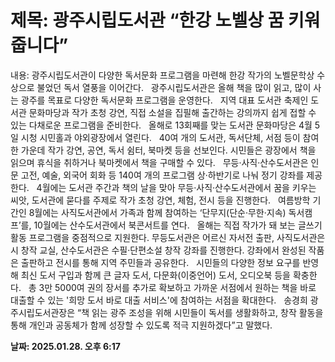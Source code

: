 # **제목: 광주시립도서관 “한강 노벨상 꿈 키워줍니다”**

  내용: 광주시립도서관이 다양한 독서문화 프로그램을 마련해 한강 작가의 노벨문학상 수상으로 불었던 독서 열풍을 이어간다.     광주시립도서관은 올해 책을 많이 읽고, 많이 사는 광주를 목표로 다양한 독서문화 프로그램을 운영한다.     지역 대표 도서관 축제인 도서관 문화마당과 작가 초청 강연, 직접 소설을 집필해 출간하는 강의까지 쉽게 접할 수 있는 다채로운 프로그램을 준비한다.     올해로 13회째를 맞는 도서관 문화마당은 4월 5일 시청 시민홀과 야외광장에서 열린다.     40여 개의 도서관, 독서단체, 서점 등이 참여한 가운데 작가 강연, 공연, 독서 쉼터, 북마켓 등을 선보인다. 시민들은 광장에서 책을 읽으며 휴식을 취하거나 북마켓에서 책을 구매할 수 있다.     무등·사직·산수도서관은 인문 고전, 예술, 외국어 회화 등 140여 개의 프로그램 상·하반기로 나눠 정기 강좌를 제공한다.     4월에는 도서관 주간과 책의 날을 맞아 무등·사직·산수도서관에서 꿈을 키우는 씨앗, 도서관에 묻다를 주제로 작가 초청 강연, 체험, 전시 등을 진행한다.     여름방학 기간인 8월에는 사직도서관에서 가족과 함께 참여하는 ‘단무지(단순·무한·지속) 독서캠프’를, 10월에는 산수도서관에서 북콘서트를 연다.     올해는 직접 작가가 돼 보는 글쓰기 활동 프로그램을 중점적으로 지원한다. 무등도서관은 어르신 자서전 출판, 사직도서관은 시 창작 교실, 산수도서관은 수필·단편소설 창작 강좌를 진행한다. 강좌에서 완성된 작품은 출판하고 전시를 통해 지역 주민들과 공유한다.     시민들의 다양한 정보 요구를 반영해 최신 도서 구입과 함께 큰 글자 도서, 다문화(이중언어) 도서, 오디오북 등을 확충한다.     총 3만 5000여 권의 장서를 추가로 확보하고 가까운 서점에서 원하는 책을 바로 대출할 수 있는 '희망 도서 바로 대출 서비스'에 참여하는 서점을 확대한다.     송경희 광주시립도서관장은 “책 읽는 광주 조성을 위해 시민들이 독서를 생활화하고, 창작 활동을 통해 개인과 공동체가 함께 성장할 수 있도록 적극 지원하겠다”고 말했다.

  **날짜: 2025.01.28. 오후 6:17**